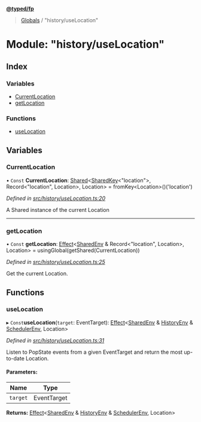 **[@typed/fp](../README.md)**

> [Globals](../globals.md) / "history/useLocation"

# Module: "history/useLocation"

## Index

### Variables

* [CurrentLocation](_history_uselocation_.md#currentlocation)
* [getLocation](_history_uselocation_.md#getlocation)

### Functions

* [useLocation](_history_uselocation_.md#uselocation)

## Variables

### CurrentLocation

• `Const` **CurrentLocation**: [Shared](_shared_core_model_shared_.shared.md)\<[SharedKey](_shared_core_model_sharedkey_.sharedkey.md)\<\"location\">, Record\<\"location\", Location>, Location> = fromKey\<Location>()('location')

*Defined in [src/history/useLocation.ts:20](https://github.com/TylorS/typed-fp/blob/6ccb290/src/history/useLocation.ts#L20)*

A Shared instance of the current Location

___

### getLocation

• `Const` **getLocation**: [Effect](_effect_effect_.effect.md)\<[SharedEnv](../interfaces/_shared_core_services_sharedenv_.sharedenv.md) & Record\<\"location\", Location>, Location> = usingGlobal(getShared(CurrentLocation))

*Defined in [src/history/useLocation.ts:25](https://github.com/TylorS/typed-fp/blob/6ccb290/src/history/useLocation.ts#L25)*

Get the current Location.

## Functions

### useLocation

▸ `Const`**useLocation**(`target`: EventTarget): [Effect](_effect_effect_.effect.md)\<[SharedEnv](../interfaces/_shared_core_services_sharedenv_.sharedenv.md) & [HistoryEnv](../interfaces/_history_historyenv_.historyenv.md) & [SchedulerEnv](../interfaces/_scheduler_schedulerenv_.schedulerenv.md), Location>

*Defined in [src/history/useLocation.ts:31](https://github.com/TylorS/typed-fp/blob/6ccb290/src/history/useLocation.ts#L31)*

Listen to PopState events from a given EventTarget and return
the most up-to-date Location.

#### Parameters:

Name | Type |
------ | ------ |
`target` | EventTarget |

**Returns:** [Effect](_effect_effect_.effect.md)\<[SharedEnv](../interfaces/_shared_core_services_sharedenv_.sharedenv.md) & [HistoryEnv](../interfaces/_history_historyenv_.historyenv.md) & [SchedulerEnv](../interfaces/_scheduler_schedulerenv_.schedulerenv.md), Location>
